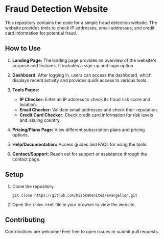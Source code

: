 # Fraud Detection Website

This repository contains the code for a simple fraud detection website. The website provides tools to check IP addresses, email addresses, and credit card information for potential fraud.

## How to Use

1. **Landing Page:** The landing page provides an overview of the website's purpose and features. It includes a sign-up and login option.

2. **Dashboard:** After logging in, users can access the dashboard, which displays recent activity and provides quick access to various tools.

3. **Tools Pages:**
   - **IP Checker:** Enter an IP address to check its fraud risk score and location.
   - **Email Checker:** Validate email addresses and check their reputation.
   - **Credit Card Checker:** Check credit card information for risk levels and issuing country.

4. **Pricing/Plans Page:** View different subscription plans and pricing options.

5. **Help/Documentation:** Access guides and FAQs for using the tools.

6. **Contact/Support:** Reach out for support or assistance through the contact page.

## Setup

1. Clone the repository:
   ```
   git clone https://github.com/hizokabenitez/evangelion.git
   ```

2. Open the `index.html` file in your browser to view the website.

## Contributing

Contributions are welcome! Feel free to open issues or submit pull requests.
